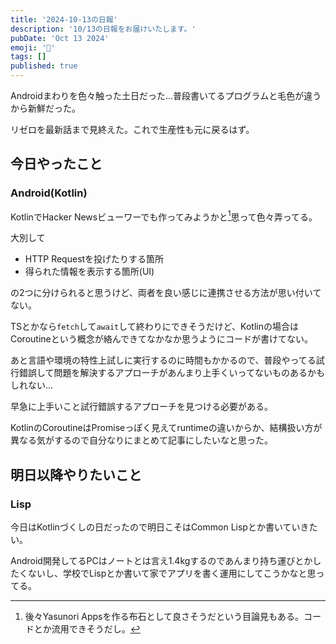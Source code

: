 ```yaml
---
title: '2024-10-13の日報'
description: '10/13の日報をお届けいたします。'
pubDate: 'Oct 13 2024'
emoji: '🦊'
tags: []
published: true
---
```


Androidまわりを色々触った土日だった...普段書いてるプログラムと毛色が違うから新鮮だった。

リゼロを最新話まで見終えた。これで生産性も元に戻るはず。

## 今日やったこと

### Android(Kotlin)

KotlinでHacker Newsビューワーでも作ってみようかと[^1]思って色々弄ってる。

大別して

- HTTP Requestを投げたりする箇所
- 得られた情報を表示する箇所(UI)

の2つに分けられると思うけど、両者を良い感じに連携させる方法が思い付いてない。

TSとかなら`fetch`して`await`して終わりにできそうだけど、Kotlinの場合はCoroutineという概念が絡んできてなかなか思うようにコードが書けてない。

あと言語や環境の特性上試しに実行するのに時間もかかるので、普段やってる試行錯誤して問題を解決するアプローチがあんまり上手くいってないものあるかもしれない...

早急に上手いこと試行錯誤するアプローチを見つける必要がある。

KotlinのCoroutineはPromiseっぽく見えてruntimeの違いからか、結構扱い方が異なる気がするので自分なりにまとめて記事にしたいなと思った。

## 明日以降やりたいこと

### Lisp

今日はKotlinづくしの日だったので明日こそはCommon Lispとか書いていきたい。

Android開発してるPCはノートとは言え1.4kgするのであんまり持ち運びとかしたくないし、学校でLispとか書いて家でアプリを書く運用にしてこうかなと思ってる。

[^1]: 後々Yasunori
    Appsを作る布石として良さそうだという目論見もある。コードとか流用できそうだし。
